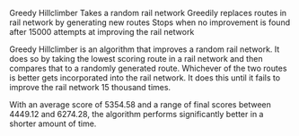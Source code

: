Greedy Hillclimber
	Takes a random rail network
	Greedily replaces routes in rail network by generating new routes
	Stops when no improvement is found after 15000 attempts at improving the rail network

Greedy Hillclimber is an algorithm that improves a random rail network. It does so by taking the lowest scoring route in a rail network and then compares that to a randomly generated route. Whichever of the two routes is better gets incorporated into the rail network. It does this until it fails to improve the rail network 15 thousand times.

With an average score of 5354.58 and a range of final scores between 4449.12 and 6274.28, the algorithm performs significantly better in a shorter amount of time.